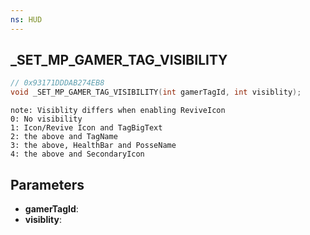 ```yaml
---
ns: HUD
---
```

## _SET_MP_GAMER_TAG_VISIBILITY

```c
// 0x93171DDDAB274EB8
void _SET_MP_GAMER_TAG_VISIBILITY(int gamerTagId, int visiblity);
```

```
note: Visiblity differs when enabling ReviveIcon
0: No visibility
1: Icon/Revive Icon and TagBigText
2: the above and TagName
3: the above, HealthBar and PosseName
4: the above and SecondaryIcon
```

## Parameters
* **gamerTagId**:
* **visiblity**:
